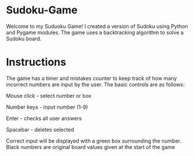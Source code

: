 # Sudoku-Game
Welcome to my Suduoku Game! I created a version of Sudoku using Python and Pygame modules. The game uses a backtracking algorithm to solve a Sudoku board.

# Instructions 
The game has a timer and mistakes counter to keep track of how many incorrect numbers are input by the user. The basic controls are as follows:

Mouse click - select number or box

Number keys - input number (1-9)

Enter - checks all user answers 

Spacebar - deletes selected 

Correct input will be displayed with a green box surrounding the number. Black numbers are original board values given at the start of the game

